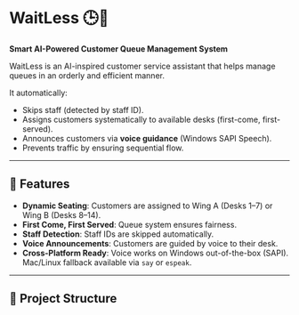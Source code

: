 # WaitLess 🕒🤖  
**Smart AI-Powered Customer Queue Management System**  

WaitLess is an AI-inspired customer service assistant that helps manage queues in an orderly and efficient manner.  

It automatically:  
- Skips staff (detected by staff ID).  
- Assigns customers systematically to available desks (first-come, first-served).  
- Announces customers via **voice guidance** (Windows SAPI Speech).  
- Prevents traffic by ensuring sequential flow.  

---

## 🚀 Features
- **Dynamic Seating**: Customers are assigned to Wing A (Desks 1–7) or Wing B (Desks 8–14).  
- **First Come, First Served**: Queue system ensures fairness.  
- **Staff Detection**: Staff IDs are skipped automatically.  
- **Voice Announcements**: Customers are guided by voice to their desk.  
- **Cross-Platform Ready**: Voice works on Windows out-of-the-box (SAPI). Mac/Linux fallback available via `say` or `espeak`.  

---

## 📂 Project Structure

